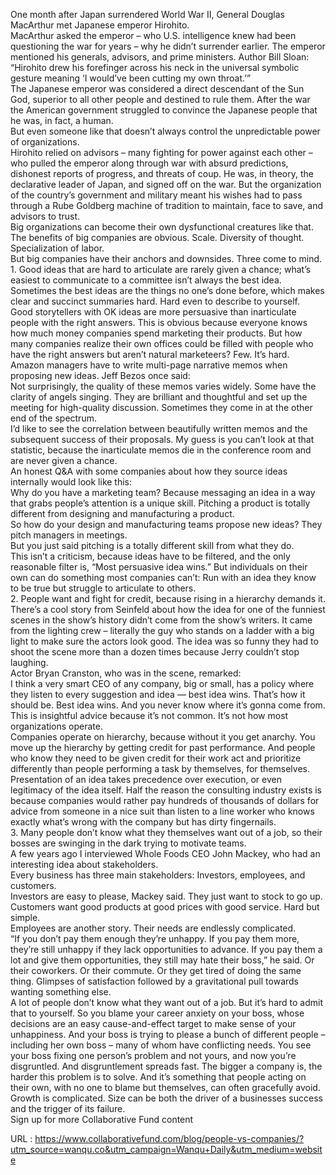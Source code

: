   One month after Japan surrendered World War II, General Douglas MacArthur met Japanese emperor Hirohito.  
    MacArthur asked the emperor – who U.S. intelligence knew had been questioning the war for years – why he didn’t surrender earlier. The emperor mentioned his generals, advisors, and prime ministers. Author Bill Sloan: “Hirohito drew his forefinger across his neck in the universal symbolic gesture meaning ‘I would’ve been cutting my own throat.’”  
    The Japanese emperor was considered a direct descendant of the Sun God, superior to all other people and destined to rule them. After the war the American government struggled to convince the Japanese people that he was, in fact, a human.  
    But even someone like that doesn’t always control the unpredictable power of organizations.  
    Hirohito relied on advisors – many fighting for power against each other – who pulled the emperor along through war with absurd predictions, dishonest reports of progress, and threats of coup. He was, in theory, the declarative leader of Japan, and signed off on the war. But the organization of the country’s government and military meant his wishes had to pass through a Rube Goldberg machine of tradition to maintain, face to save, and advisors to trust.  
    Big organizations can become their own dysfunctional creatures like that.  
    The benefits of big companies are obvious. Scale. Diversity of thought. Specialization of labor.  
    But big companies have their anchors and downsides. Three come to mind.  
    1. Good ideas that are hard to articulate are rarely given a chance; what’s easiest to communicate to a committee isn’t always the best idea.  
    Sometimes the best ideas are the things no one’s done before, which makes clear and succinct summaries hard. Hard even to describe to yourself.  
    Good storytellers with OK ideas are more persuasive than inarticulate people with the right answers. This is obvious because everyone knows how much money companies spend marketing their products. But how many companies realize their own offices could be filled with people who have the right answers but aren’t natural marketeers? Few. It’s hard.  
    Amazon managers have to write multi-page narrative memos when proposing new ideas. Jeff Bezos once said:  
    Not surprisingly, the quality of these memos varies widely. Some have the clarity of angels singing. They are brilliant and thoughtful and set up the meeting for high-quality discussion. Sometimes they come in at the other end of the spectrum.  
    I’d like to see the correlation between beautifully written memos and the subsequent success of their proposals. My guess is you can’t look at that statistic, because the inarticulate memos die in the conference room and are never given a chance.  
    An honest Q&A with some companies about how they source ideas internally would look like this:  
    Why do you have a marketing team? Because messaging an idea in a way that grabs people’s attention is a unique skill. Pitching a product is totally different from designing and manufacturing a product.  
    So how do your design and manufacturing teams propose new ideas? They pitch managers in meetings.  
    But you just said pitching is a totally different skill from what they do.  
    This isn’t a criticism, because ideas have to be filtered, and the only reasonable filter is, “Most persuasive idea wins.” But individuals on their own can do something most companies can’t: Run with an idea they know to be true but struggle to articulate to others.  
    2. People want and fight for credit, because rising in a hierarchy demands it.  
    There’s a cool story from Seinfeld about how the idea for one of the funniest scenes in the show’s history didn’t come from the show’s writers. It came from the lighting crew – literally the guy who stands on a ladder with a big light to make sure the actors look good. The idea was so funny they had to shoot the scene more than a dozen times because Jerry couldn’t stop laughing.  
    Actor Bryan Cranston, who was in the scene, remarked:  
    I think a very smart CEO of any company, big or small, has a policy where they listen to every suggestion and idea — best idea wins. That’s how it should be. Best idea wins. And you never know where it’s gonna come from.  
    This is insightful advice because it’s not common. It’s not how most organizations operate.  
    Companies operate on hierarchy, because without it you get anarchy. You move up the hierarchy by getting credit for past performance. And people who know they need to be given credit for their work act and prioritize differently than people performing a task by themselves, for themselves. Presentation of an idea takes precedence over execution, or even legitimacy of the idea itself. Half the reason the consulting industry exists is because companies would rather pay hundreds of thousands of dollars for advice from someone in a nice suit than listen to a line worker who knows exactly what’s wrong with the company but has dirty fingernails.  
    3. Many people don’t know what they themselves want out of a job, so their bosses are swinging in the dark trying to motivate teams.  
    A few years ago I interviewed Whole Foods CEO John Mackey, who had an interesting idea about stakeholders.  
    Every business has three main stakeholders: Investors, employees, and customers.  
    Investors are easy to please, Mackey said. They just want to stock to go up.  
    Customers want good products at good prices with good service. Hard but simple.  
    Employees are another story. Their needs are endlessly complicated.  
    “If you don’t pay them enough they’re unhappy. If you pay them more, they’re still unhappy if they lack opportunities to advance. If you pay them a lot and give them opportunities, they still may hate their boss,” he said. Or their coworkers. Or their commute. Or they get tired of doing the same thing. Glimpses of satisfaction followed by a gravitational pull towards wanting something else.  
    A lot of people don’t know what they want out of a job. But it’s hard to admit that to yourself. So you blame your career anxiety on your boss, whose decisions are an easy cause-and-effect target to make sense of your unhappiness. And your boss is trying to please a bunch of different people – including her own boss – many of whom have conflicting needs. You see your boss fixing one person’s problem and not yours, and now you’re disgruntled. And disgruntlement spreads fast. The bigger a company is, the harder this problem is to solve. And it’s something that people acting on their own, with no one to blame but themselves, can often gracefully avoid.  
    Growth is complicated. Size can be both the driver of a businesses success and the trigger of its failure.  
    Sign up for more Collaborative Fund content  
    
  URL : https://www.collaborativefund.com/blog/people-vs-companies/?utm_source=wanqu.co&utm_campaign=Wanqu+Daily&utm_medium=website